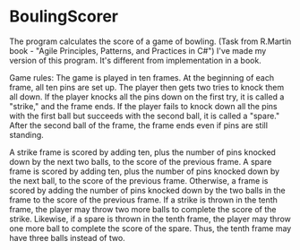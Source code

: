# BoulingScorer
The program calculates the score of a game of bowling.
(Task from R.Martin book - "Agile Principles, Patterns, and Practices in C#")
I've made my version of this program. It's different from implementation in a book.


Game rules:
The game is played in ten frames. At the beginning of each frame, all ten pins are set up.
The player then gets two tries to knock them all down.
If the player knocks all the pins down on the first try, it is called a "strike," and the frame
ends. If the player fails to knock down all the pins with the first ball but succeeds with
the second ball, it is called a "spare." After the second ball of the frame, the frame ends
even if pins are still standing.

A strike frame is scored by adding ten, plus the number of pins knocked down by the
next two balls, to the score of the previous frame. A spare frame is scored by adding ten,
plus the number of pins knocked down by the next ball, to the score of the previous
frame. Otherwise, a frame is scored by adding the number of pins knocked down by the
two balls in the frame to the score of the previous frame.
If a strike is thrown in the tenth frame, the player may throw two more balls to complete
the score of the strike. Likewise, if a spare is thrown in the tenth frame, the player may
throw one more ball to complete the score of the spare. Thus, the tenth frame may have
three balls instead of two.
